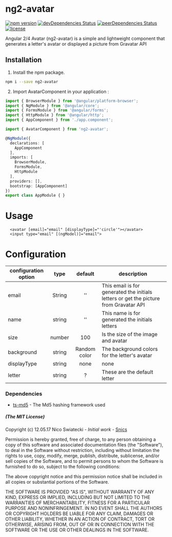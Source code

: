 # ng2-avatar

[![npm version](https://img.shields.io/npm/v/ng2-avatar.svg?style=flat-square)](https://www.npmjs.com/package/snic/ng2-avatar)
[![devDependencies Status](https://img.shields.io/david/dev/snics/ng2-avatar.svg?style=flat-square)](https://david-dm.org/snics/ng2-avatar?type=dev)
[![peerDependencies Status](https://img.shields.io/david/peer/snics/ng2-avatar.svg?style=flat-square)](https://david-dm.org/snics/ng2-avatar?type=peer)
[![license](https://img.shields.io/github/license/mashape/apistatus.svg?style=flat-square)](https://github.com/snics/ng2-avatar/blob/master/LICENSE)

Angular 2/4 Avatar (ng2-avatar) is a simple and lightweight component that generates a letter's avatar or displayed a picture from Gravatar API

## Installation
1. Install the npm package.
```bash
npm i --save ng2-avatar
```

2. Import AvatarComponent in your application :
```TypeScript
import { BrowserModule } from '@angular/platform-browser';
import { NgModule } from '@angular/core';
import { FormsModule } from '@angular/forms';
import { HttpModule } from '@angular/http';
import { AppComponent } from './app.component';

import { AvatarComponent } from 'ng2-avatar';

@NgModule({
  declarations: [
    AppComponent
  ],
  imports: [
    BrowserModule,
    FormsModule,
    HttpModule
  ],
  providers: [],
  bootstrap: [AppComponent]
})
export class AppModule { }

```

# Usage
```
  <avatar [email]="email" [displayType]="'circle'"></avatar>
  <input type="email" [(ngModel)]="email">
```

# Configuration
| configuration option |  type  |    default   | description                                                                           |
|----------------------|:------:|:------------:|---------------------------------------------------------------------------------------|
| email                | String | ''           | This email is for generated the initials letters or get the picture from Gravatar API |
| name                 | string | ''           | This name is for generated the initials letters                                       |
| size                 | number | 100          | Is the size of the image and avatar                                                   |
| background           | string | Random color | The background colors for the letter's avatar                                         |
| displayType          | string | none         | none|circle|rounded                                                                   |
| letter               | string | ?            | These are the default letter                                                          |


### Dependencies

* [ts-md5](https://github.com/cotag/ts-md5) - The Md5 hashing framework used

##### (The MIT License)

Copyright (c) 12.05.17 Nico Swiatecki - *Initial work* - [Snics](https://github.com/snics)

Permission is hereby granted, free of charge, to any person obtaining a copy of this software and associated documentation files (the "Software"), to deal in the Software without restriction, including without limitation the rights to use, copy, modify, merge, publish, distribute, sublicense, and/or sell copies of the Software, and to permit persons to whom the Software is furnished to do so, subject to the following conditions:

The above copyright notice and this permission notice shall be included in all copies or substantial portions of the Software.

THE SOFTWARE IS PROVIDED "AS IS", WITHOUT WARRANTY OF ANY KIND, EXPRESS OR IMPLIED, INCLUDING BUT NOT LIMITED TO THE WARRANTIES OF MERCHANTABILITY, FITNESS FOR A PARTICULAR PURPOSE AND NONINFRINGEMENT. IN NO EVENT SHALL THE AUTHORS OR COPYRIGHT HOLDERS BE LIABLE FOR ANY CLAIM, DAMAGES OR OTHER LIABILITY, WHETHER IN AN ACTION OF CONTRACT, TORT OR OTHERWISE, ARISING FROM, OUT OF OR IN CONNECTION WITH THE SOFTWARE OR THE USE OR OTHER DEALINGS IN THE SOFTWARE.
